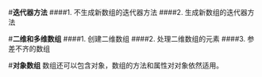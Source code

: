 #**迭代器方法**
####1. 不生成新数组的迭代器方法
####2. 生成新数组的迭代器方法

#**二维和多维数组**
####1. 创建二维数组
####2. 处理二维数组的元素
####3. 参差不齐的数组

#**对象数组**
数组还可以包含对象，数组的方法和属性对对象依然适用。